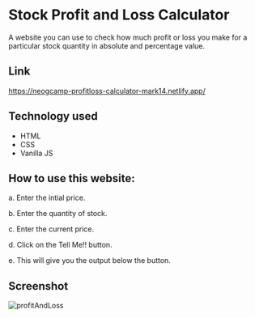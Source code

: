 
# Stock Profit and Loss Calculator

A website you can use to check how much profit or loss you make for a particular stock quantity in absolute and percentage value.

## Link 
https://neogcamp-profitloss-calculator-mark14.netlify.app/

## Technology used
* HTML
* CSS
* Vanilla JS

## How to use this website:

a. Enter the intial price.

b. Enter the quantity of stock.

c. Enter the current price.

d. Click on the Tell Me!! button.

e. This will give you the output below the button.

## Screenshot


![profitAndLoss](https://user-images.githubusercontent.com/111738881/206105009-d615b894-6d0b-47fc-a43b-05455cf6a5ca.PNG)
